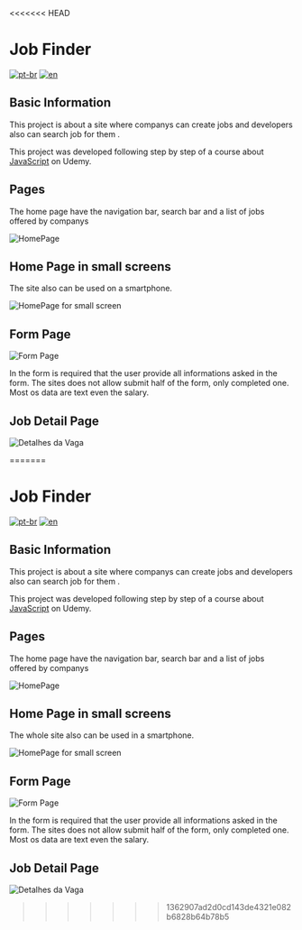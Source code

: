 <<<<<<< HEAD
# Job Finder
[![pt-br](https://img.shields.io/badge/lang-pt--br-green.svg)](https://github.com/pablorenato1/jobfinder/blob/main/README.pt-br.md)
[![en](https://img.shields.io/badge/lang-en-red.svg)](https://github.com/pablorenato1/jobfinder/blob/main/README.md)
## Basic Information
  <p>This project is about a site where companys can create jobs and developers also can search job for them .</p> 
  <p>This project was developed following step by step of a course about <a href="https://www.udemy.com/course/javascript-do-basico-ao-avancado-com-node-e-projetos/">JavaScript</a> on Udemy.</p>

  ## Pages

  <div>
    <p>
      The home page have the navigation bar, search bar and a list of jobs offered by companys
    </p>
    <img src="./public/img/JobFinderHomePage.jpg" alt="HomePage">
    <h2>Home Page in small screens</h2>
    <p>The site also can be used on a smartphone.</p>
    <img src="./public/img/JobFinderHomePagePhone.jpg" alt="HomePage for small screen">
    <h2>Form Page</h2>
    <img src="./public/img/JobFinderFormPage.jpg" alt="Form Page">
    <p>In the form is required that the user provide all informations asked in the form. The sites does not allow submit half of the form, only completed one. Most os data are text even the salary.
    </p>
    <h2>Job Detail Page</h2>
    <img src="./public/img/JobFinderJobDetails.jpg" alt="Detalhes da Vaga">
    
=======
# Job Finder
[![pt-br](https://img.shields.io/badge/lang-pt--br-green.svg)](https://github.com/pablorenato1/jobfinder/blob/main/README.pt-br.md)
[![en](https://img.shields.io/badge/lang-en-red.svg)](https://github.com/pablorenato1/jobfinder/blob/main/README.md)
## Basic Information
  <p>This project is about a site where companys can create jobs and developers also can search job for them .</p> 
  <p>This project was developed following step by step of a course about <a href="https://www.udemy.com/course/javascript-do-basico-ao-avancado-com-node-e-projetos/">JavaScript</a> on Udemy.</p>

  ## Pages

  <div>
    <p>
      The home page have the navigation bar, search bar and a list of jobs offered by companys
    </p>
    <img src="./public/img/JobFinderHomePage.jpg" alt="HomePage">
    <h2>Home Page in small screens</h2>
    <p>The whole site also can be used in a smartphone.</p>
    <img src="./public/img/JobFinderHomePagePhone.jpg" alt="HomePage for small screen">
    <h2>Form Page</h2>
    <img src="./public/img/JobFinderFormPage.jpg" alt="Form Page">
    <p>In the form is required that the user provide all informations asked in the form. The sites does not allow submit half of the form, only completed one. Most os data are text even the salary.
    </p>
    <h2>Job Detail Page</h2>
    <img src="./public/img/JobFinderJobDetails.jpg" alt="Detalhes da Vaga">
    
>>>>>>> 1362907ad2d0cd143de4321e082b6828b64b78b5
  </div>